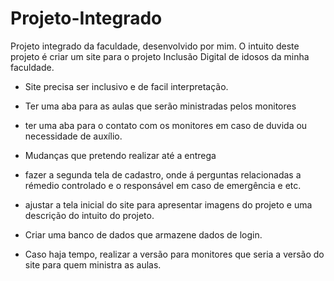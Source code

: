 # Projeto-Integrado
Projeto integrado da faculdade, desenvolvido por mim. O intuito deste projeto é criar um site para o projeto Inclusão Digital de idosos da minha faculdade.
- Site precisa ser inclusivo e de facil interpretação.
- Ter uma aba para as aulas que serão ministradas pelos monitores
- ter uma aba para o contato com os monitores em caso de duvida ou necessidade de auxílio.

- Mudanças que pretendo realizar até a entrega
- fazer a segunda tela de cadastro, onde á perguntas relacionadas a rémedio controlado e o responsável em caso de emergência e etc.
- ajustar a tela inicial do site para apresentar imagens do projeto e uma descrição do intuito do projeto.
- Criar uma banco de dados que armazene dados de login.
- Caso haja tempo, realizar a versão para monitores que seria a versão do site para quem ministra as aulas.
